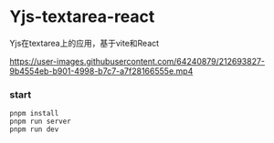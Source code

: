# Yjs-textarea-react

Yjs在textarea上的应用，基于vite和React


https://user-images.githubusercontent.com/64240879/212693827-9b4554eb-b901-4998-b7c7-a7f28166555e.mp4


### start
```shell
pnpm install
pnpm run server
pnpm run dev
```

